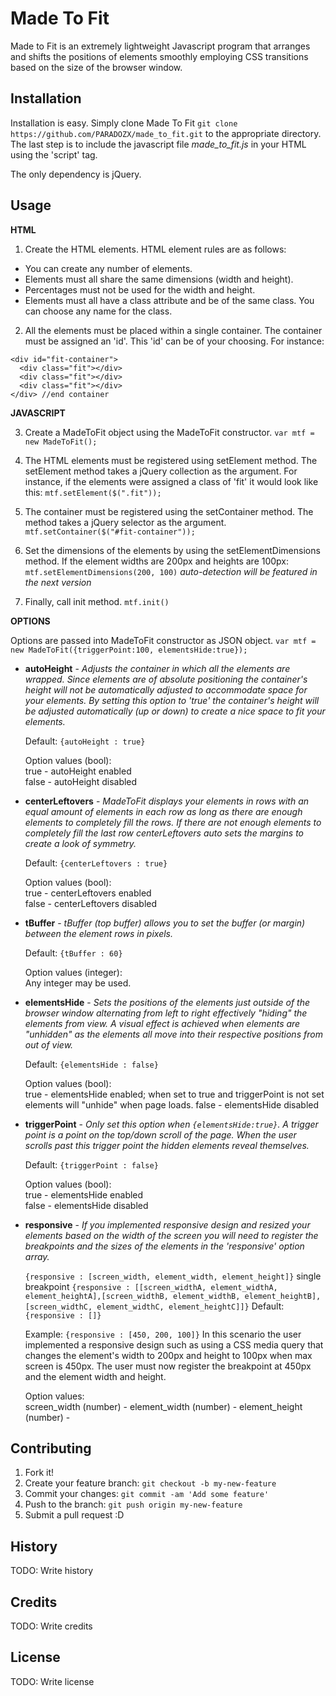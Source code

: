 # Made To Fit

Made to Fit is an extremely lightweight Javascript program that arranges and shifts the positions of elements smoothly employing CSS transitions based on the size of the browser window.  

## Installation

Installation is easy.  Simply clone Made To Fit `git clone https://github.com/PARADOZX/made_to_fit.git` to the appropriate directory. The last step is to include the javascript file *made_to_fit.js* in your HTML using the 'script' tag.

The only dependency is jQuery.

## Usage

<strong>HTML</strong>

1. Create the HTML elements.  HTML element rules are as follows:
  - You can create any number of elements.
  - Elements must all share the same dimensions (width and height).
  - Percentages must not be used for the width and height.  
  - Elements must all have a class attribute and be of the same class.  You can choose any name for the class.

2. All the elements must be placed within a single container.  The container must be assigned an 'id'.  This 'id' can be of your choosing.  For instance:
```
<div id="fit-container">
  <div class="fit"></div>
  <div class="fit"></div>
  <div class="fit"></div>
</div> //end container
```
<strong>JAVASCRIPT</strong>

3. Create a MadeToFit object using the MadeToFit constructor.  `var mtf = new MadeToFit();`

4. The HTML elements must be registered using setElement method.  The setElement method takes a jQuery collection as the argument.  For instance, if the elements were assigned a class of 'fit' it would look like this:  `mtf.setElement($(".fit"));` 

5. The container must be registered using the setContainer method.  The method takes a jQuery selector as the argument. `mtf.setContainer($("#fit-container"));`  

6. Set the dimensions of the elements by using the setElementDimensions method.  If the element widths are 200px and heights are 100px: `mtf.setElementDimensions(200, 100)`  *auto-detection will be featured in the next version*

7. Finally, call init method.  `mtf.init()`


<strong>OPTIONS</strong>

Options are passed into MadeToFit constructor as JSON object.  `var mtf = new MadeToFit({triggerPoint:100, elementsHide:true});`


* __autoHeight__ - _Adjusts the container in which all the elements are wrapped.  Since elements are of absolute positioning the container's height will not be automatically adjusted to accommodate space for your elements.  By setting this option to 'true' the container's height will be adjusted automatically (up or down) to create a nice space to fit your elements._  

  Default: `{autoHeight : true}`  
  
  Option values (bool):  
    true - autoHeight enabled  
    false - autoHeight disabled

* __centerLeftovers__ - _MadeToFit displays your elements in rows with an equal amount of elements in each row as long as there are enough elements to completely fill the rows.  If there are not enough elements to completely fill the last row centerLeftovers auto sets the margins to create a look of symmetry._  

  Default: `{centerLeftovers : true}`  
  
  Option values (bool):  
    true - centerLeftovers enabled  
    false - centerLeftovers disabled

* __tBuffer__ - _tBuffer (top buffer) allows you to set the buffer (or margin) between the element rows in pixels._  

  Default: `{tBuffer : 60}`  
  
  Option values (integer):  
    Any integer may be used.  

* __elementsHide__ - _Sets the positions of the elements just outside of the browser window alternating from left to right effectively "hiding" the elements from view.  A visual effect is achieved when elements are "unhidden" as the elements all move into their respective positions from out of view._  

  Default: `{elementsHide : false}`  
  
  Option values (bool):  
    true - elementsHide enabled; when set to true and triggerPoint is not set elements will "unhide" when page loads.
    false - elementsHide disabled

* __triggerPoint__ - _Only set this option when `{elementsHide:true}`.  A trigger point is a point on the top/down scroll of the page.  When the user scrolls past this trigger point the hidden elements reveal themselves._  

  Default: `{triggerPoint : false}`  
  
  Option values (bool):  
    true - elementsHide enabled  
    false - elementsHide disabled
    
* __responsive__ - _If you implemented responsive design and resized your elements based on the width of the screen you will need to register the breakpoints and the sizes of the elements in the 'responsive' option array._  

  `{responsive : [screen_width, element_width, element_height]}`  single breakpoint
  `{responsive : [[screen_widthA, element_widthA, element_heightA],[screen_widthB, element_widthB, element_heightB],[screen_widthC, element_widthC, element_heightC]]}`
  Default: `{responsive : []}`  
  
  Example: 
  `{responsive : [450, 200, 100]}`  In this scenario the user implemented a responsive design such as using a CSS media query that changes the element's width to 200px and height to 100px when max screen is 450px.  The user must now register the breakpoint at 450px and the element width and height.  
  
  Option values:  
    screen_width (number) - 
    element_width (number) -
    element_height (number) - 


## Contributing

1. Fork it!
2. Create your feature branch: `git checkout -b my-new-feature`
3. Commit your changes: `git commit -am 'Add some feature'`
4. Push to the branch: `git push origin my-new-feature`
5. Submit a pull request :D

## History

TODO: Write history

## Credits

TODO: Write credits

## License

TODO: Write license
